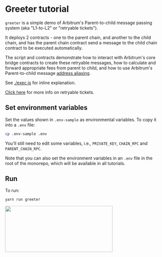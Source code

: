 # Greeter tutorial

`greeter` is a simple demo of Arbitrum's Parent-to-child message passing system (aka "L1-to-L2" or "retryable tickets").

It deploys 2 contracts - one to the parent chain, and another to the child chain, and has the parent chain contract send a message to the child chain contract to be executed automatically.

The script and contracts demonstrate how to interact with Arbitrum's core bridge contracts to create these retryable messages, how to calculate and forward appropriate fees from parent to child, and how to use Arbitrum's Parent-to-child message [address aliasing](https://docs.arbitrum.io/how-arbitrum-works/arbos/l1-l2-messaging#address-aliasing).

See [./exec.js](./scripts/exec.js) for inline explanation.

[Click here](https://docs.arbitrum.io/how-arbitrum-works/arbos/l1-l2-messaging) for more info on retryable tickets.

## Set environment variables

Set the values shown in `.env-sample` as environmental variables. To copy it into a `.env` file:

```bash
cp .env-sample .env
```

You'll still need to edit some variables, i.e., `PRIVATE_KEY`, `CHAIN_RPC` and `PARENT_CHAIN_RPC`.

Note that you can also set the environment variables in an `.env` file in the root of the monorepo, which will be available in all tutorials.

## Run

To run:

```
yarn run greeter
```

<p align="left">
  <img width="350" height="150" src= "../../assets/logo.svg" />
</p>
